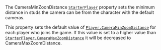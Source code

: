 The CameraMinZoonDistance [`StarterPlayer`](https://create.roblox.com/docs/reference/engine/classes/StarterPlayer) property sets the minimum
distance in studs the camera can be from the character with the default
cameras.

This property sets the default value of
[`Player.CameraMinZoomDistance`](https://create.roblox.com/docs/reference/engine/classes/Player#CameraMinZoomDistance) for each player who joins the game.
If this value is set to a higher value than
[`StarterPlayer.CameraMaxZoomDistance`](https://create.roblox.com/docs/reference/engine/classes/StarterPlayer#CameraMaxZoomDistance) it will be decreased to
CameraMaxZoomDistance.